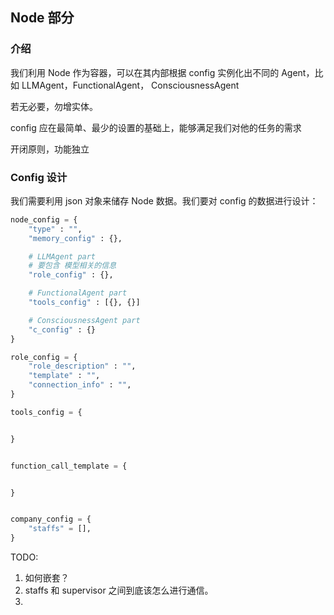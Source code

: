 ## Node 部分

### 介绍

我们利用 Node 作为容器，可以在其内部根据 config 实例化出不同的 Agent，比如 LLMAgent，FunctionalAgent， ConsciousnessAgent

若无必要，勿增实体。

config 应在最简单、最少的设置的基础上，能够满足我们对他的任务的需求

开闭原则，功能独立

### Config 设计

我们需要利用 json 对象来储存 Node 数据。我们要对 config 的数据进行设计：

```python
node_config = {
    "type" : "",
    "memory_config" : {},

    # LLMAgent part
    # 要包含 模型相关的信息
    "role_config" : {},

    # FunctionalAgent part
    "tools_config" : [{}, {}]

    # ConsciousnessAgent part
    "c_config" : {}
}

role_config = {
    "role_description" : "",
    "template" : "",
    "connection_info" : "",
}

tools_config = {


}


function_call_template = {


}


company_config = {
    "staffs" = [],
}

```


TODO:

1. 如何嵌套？
2. staffs 和 supervisor 之间到底该怎么进行通信。
3. 


